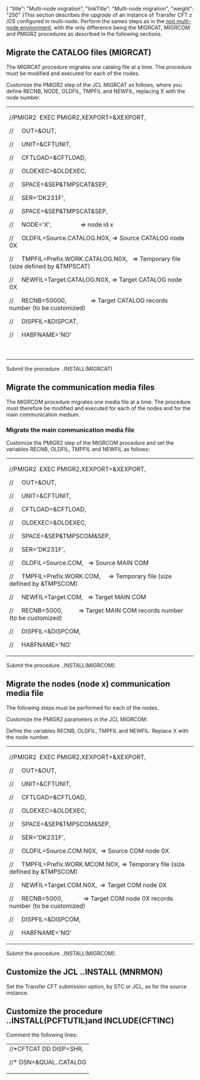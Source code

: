 {
    "title": "Multi-node migration",
    "linkTitle": "Multi-node migration",
    "weight": "250"
}This section describes the upgrade of an instance of Transfer CFT z /OS configured in multi-node. Perform the sames steps as in the [non multi-node environment](..//transfercft/cft_intro_install/about_this_document_zos/upgrade_prereqs_zos/migrate_procedure), with the only difference being the MIGRCAT, MIGRCOM and PMIGR2 procedures as described in the following sections.

## Migrate the CATALOG files (MIGRCAT)

The MIGRCAT procedure migrates one catalog file at a time. The procedure must be modified and executed for each of the nodes.

Customize the PMIGR2 step of the JCL MIGRCAT as follows, where you define RECNB, NODE, OLDFIL, TMPFIL and NEWFIL, replacing X with the node number.

<table cellspacing="0">
   <col/>
   <tbody>
      <tr>
         <td>
            <p><span>//PMIGR</span><span>2  EXEC</span><span> PMIGR2,XEXPORT=&amp;XEXPORT,</span>
</p>
            <p>//     OUT=&amp;OUT,</p>
            <p>//     UNIT=&amp;CFTUNIT,</p>
            <p>//     CFTLOAD=&amp;CFTLOAD,</p>
            <p>//     OLDEXEC=&amp;OLDEXEC,</p>
            <p>//     SPACE=&amp;SEP&amp;TMPSCAT&amp;SEP,</p>
            <p>//     SER='DK231F',</p>
            <p>//     SPACE=&amp;SEP&amp;TMPSCAT&amp;SEP,</p>
            <p><span>//   <span>  NODE='X',                  =&gt; node id x   </span></span>
</p>
            <p><span>//     </span><span>OLDFIL=Source.CATALOG.N0</span><span>X</span><span>, =&gt; Source CATALOG </span><span>node</span><span> 0X       </span>
</p>
            <p><span>//     </span><span>TMPFIL=</span><span>Prefix.WORK.CATALOG.N0</span><span>X</span><span>,   </span><span>=&gt; Temporary file (size defined by &amp;TMPSCAT)</span>
</p>
            <p><span>//     </span><span>NEWFIL=Target.CATALOG.N0</span><span>X</span><span>, =&gt; Target CATALOG node 0X    </span>
</p>
            <p><span>//     </span><span>RECNB=</span><span>50000</span><span>,   </span><span>            =&gt; Target CATALOG records number (to be customized)</span>
</p>
            <p>//     DISPFIL=&amp;DISPCAT,</p>
            <p>//     HABFNAME='NO'</p>
            <p> </p>
         </td>
      </tr>
   </tbody>
</table>

Submit the procedure ..INSTALL(MIGRCAT)

## Migrate the communication media files

The MIGRCOM procedure migrates one media file at a time. The procedure must therefore be modified and executed for each of the nodes and for the main communication medium.

### Migrate the main communication media file

Customize the PMIGR2 step of the MIGRCOM procedure and set the variables RECNB, OLDFIL, TMPFIL and NEWFIL as follows:

<table cellspacing="0">
   <col/>
   <tbody>
      <tr>
         <td>
            <p>//PMIGR2  EXEC PMIGR2,XEXPORT=&amp;XEXPORT,</p>
            <p>//     OUT=&amp;OUT, </p>
            <p>//     UNIT=&amp;CFTUNIT,</p>
            <p>//     CFTLOAD=&amp;CFTLOAD, </p>
            <p>//     OLDEXEC=&amp;OLDEXEC,</p>
            <p>//     SPACE=&amp;SEP&amp;TMPSCOM&amp;SEP, </p>
            <p>//     SER='DK231F', </p>
            <p>//     OLDFIL=Source.COM,   =&gt; Source MAIN COM </p>
            <p>//     TMPFIL=Prefix.WORK.COM,     =&gt; Temporary file (size defined by &amp;TMPSCOM)</p>
            <p>//     NEWFIL=Target.COM,   =&gt; Target MAIN COM  </p>
            <p>//     RECNB=5000,          =&gt; Target MAIN COM records number (to be customized)</p>
            <p>//     DISPFIL=&amp;DISPCOM,</p>
            <p>//     HABFNAME='NO'</p>
         </td>
      </tr>
   </tbody>
</table>

Submit the procedure ..INSTALL(MIGRCOM).

## Migrate the nodes (node x) communication media file

The following steps must be performed for each of the nodes.

Customize the PMIGR2 parameters in the JCL MIGRCOM:

Define the variables RECNB, OLDFIL, TMPFIL and NEWFIL. Replace X with the node number.

<table cellspacing="0">
   <col/>
   <tbody>
      <tr>
         <td>
            <p>//PMIGR2  EXEC PMIGR2,XEXPORT=&amp;XEXPORT,</p>
            <p>//     OUT=&amp;OUT,</p>
            <p>//     UNIT=&amp;CFTUNIT,</p>
            <p>//     CFTLOAD=&amp;CFTLOAD,</p>
            <p>//     OLDEXEC=&amp;OLDEXEC,</p>
            <p>//     SPACE=&amp;SEP&amp;TMPSCOM&amp;SEP,</p>
            <p>//     SER='DK231F',</p>
            <p>//     OLDFIL=Source.COM.N0<span>X</span>,  =&gt; Source COM node <span>0X </span>        </p>
            <p>//     TMPFIL=Prefix.WORK.MCOM.N0X, =&gt; Temporary file (size defined by &amp;TMPSCOM)  </p>
            <p>//     NEWFIL=Target.COM.N0X,  =&gt; Target COM node <span>0X</span></p>
            <p>//     RECNB=5000,             =&gt; Target COM node <span>0X</span> records number (to be customized)</p>
            <p>//     DISPFIL=&amp;DISPCOM,</p>
            <p>//     HABFNAME='NO'</p>
         </td>
      </tr>
   </tbody>
</table>

Submit the procedure ..INSTALL(MIGRCOM).

## Customize the JCL ..INSTALL (MNRMON)

Set the Transfer CFT submission option, by STC or JCL, as for the source instance.

## Customize the procedure ..INSTALL(PCFTUTIL)and INCLUDE(CFTINC)

Comment the following lines:

<table cellspacing="0">
   <col/>
   <tbody>
      <tr>
         <td>//*CFTCAT   DD  DISP=SHR,            <p>//*             DSN=&amp;QUAL..CATALOG</p>         </td>
      </tr>
   </tbody>
</table>
